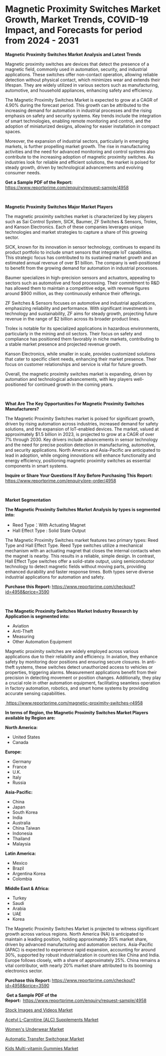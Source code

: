 <p><h1>Magnetic Proximity Switches Market Growth, Market Trends, COVID-19 Impact, and Forecasts for period from 2024 - 2031</h1></p><p><strong>Magnetic Proximity Switches Market Analysis and Latest Trends</strong></p>
<p><p>Magnetic proximity switches are devices that detect the presence of a magnetic field, commonly used in automation, security, and industrial applications. These switches offer non-contact operation, allowing reliable detection without physical contact, which minimizes wear and extends their lifespan. They are widely utilized in various sectors such as manufacturing, automotive, and household appliances, enhancing safety and efficiency.</p><p>The Magnetic Proximity Switches Market is expected to grow at a CAGR of 4.90% during the forecast period. This growth can be attributed to the increasing demand for automation in industrial processes and the rising emphasis on safety and security systems. Key trends include the integration of smart technologies, enabling remote monitoring and control, and the adoption of miniaturized designs, allowing for easier installation in compact spaces.</p><p>Moreover, the expansion of industrial sectors, particularly in emerging markets, is further propelling market growth. The rise in manufacturing activities and the need for advanced monitoring and control systems also contribute to the increasing adoption of magnetic proximity switches. As industries look for reliable and efficient solutions, the market is poised for steady growth, driven by technological advancements and evolving consumer needs.</p></p>
<p><strong>Get a Sample PDF of the Report:&nbsp;</strong> <a href="https://www.reportprime.com/enquiry/request-sample/4958?utm_campaign=1420&utm_medium=2&utm_source=Github&utm_content=ia&utm_term=27112024&utm_id=magnetic-proximity-switches">https://www.reportprime.com/enquiry/request-sample/4958</a></p>
<p>&nbsp;</p>
<p><strong>Magnetic Proximity Switches Major Market Players</strong></p>
<p><p>The magnetic proximity switches market is characterized by key players such as Sai Control System, SICK, Baumer, ZF Switches & Sensors, Trolex, and Kanson Electronics. Each of these companies leverages unique technologies and market strategies to capture a share of this growing sector.</p><p>SICK, known for its innovation in sensor technology, continues to expand its product portfolio to include smart sensors that integrate IoT capabilities. This strategic focus has contributed to its sustained market growth and an estimated annual revenue of over $1 billion. The company is well-positioned to benefit from the growing demand for automation in industrial processes.</p><p>Baumer specializes in high-precision sensors and actuators, appealing to sectors such as automotive and food processing. Their commitment to R&D has allowed them to maintain a competitive edge, with revenue figures around $900 million, as they continuously enhance their offerings.</p><p>ZF Switches & Sensors focuses on automotive and industrial applications, emphasizing reliability and performance. With significant investments in technology and sustainability, ZF aims for steady growth, projecting future revenue in the range of $2 billion across its broader product lines.</p><p>Trolex is notable for its specialized applications in hazardous environments, particularly in the mining and oil sectors. Their focus on safety and compliance has positioned them favorably in niche markets, contributing to a stable market presence and projected revenue growth.</p><p>Kanson Electronics, while smaller in scale, provides customized solutions that cater to specific client needs, enhancing their market presence. Their focus on customer relationships and service is vital for future growth.</p><p>Overall, the magnetic proximity switches market is expanding, driven by automation and technological advancements, with key players well-positioned for continued growth in the coming years.</p></p>
<p>&nbsp;</p>
<p><strong>What Are The Key Opportunities For Magnetic Proximity Switches Manufacturers?</strong></p>
<p><p>The Magnetic Proximity Switches market is poised for significant growth, driven by rising automation across industries, increased demand for safety solutions, and the expansion of IoT-enabled devices. The market, valued at approximately $1.5 billion in 2023, is projected to grow at a CAGR of over 7% through 2030. Key drivers include advancements in sensor technology and the need for precise position detection in manufacturing, automotive, and security applications. North America and Asia-Pacific are anticipated to lead in adoption, while ongoing innovations will enhance functionality and energy efficiency, positioning magnetic proximity switches as essential components in smart systems.</p></p>
<p><strong>Inquire or Share Your Questions If Any Before Purchasing This Report:</strong> <a href="https://www.reportprime.com/enquiry/pre-order/4958?utm_campaign=1420&utm_medium=2&utm_source=Github&utm_content=ia&utm_term=27112024&utm_id=magnetic-proximity-switches">https://www.reportprime.com/enquiry/pre-order/4958</a></p>
<p>&nbsp;</p>
<p><strong>Market Segmentation</strong></p>
<p><strong>The Magnetic Proximity Switches Market Analysis by types is segmented into:</strong></p>
<p><ul><li>Reed Type：With Actuating Magnet</li><li>Hall Effect Type : Solid State Output</li></ul></p>
<p><p>The Magnetic Proximity Switches market features two primary types: Reed Type and Hall Effect Type. Reed Type switches utilize a mechanical mechanism with an actuating magnet that closes the internal contacts when the magnet is nearby. This results in a reliable, simple design. In contrast, Hall Effect Type switches offer a solid-state output, using semiconductor technology to detect magnetic fields without moving parts, providing enhanced durability and faster response times. Both types serve diverse industrial applications for automation and safety.</p></p>
<p><strong>Purchase this Report:&nbsp;</strong><a href="https://www.reportprime.com/checkout?id=4958&price=3590&utm_campaign=1420&utm_medium=2&utm_source=Github&utm_content=ia&utm_term=27112024&utm_id=magnetic-proximity-switches">https://www.reportprime.com/checkout?id=4958&price=3590</a></p>
<p>&nbsp;</p>
<p><strong>The Magnetic Proximity Switches Market Industry Research by Application is segmented into:</strong></p>
<p><ul><li>Aviation</li><li>Anti-Theft</li><li>Measuring</li><li>Other Automation Equipment</li></ul></p>
<p><p>Magnetic proximity switches are widely employed across various applications due to their reliability and efficiency. In aviation, they enhance safety by monitoring door positions and ensuring secure closures. In anti-theft systems, these switches detect unauthorized access to vehicles or properties, triggering alarms. Measurement applications benefit from their precision in detecting movement or position changes. Additionally, they play a crucial role in other automation equipment, facilitating seamless operation in factory automation, robotics, and smart home systems by providing accurate sensing capabilities.</p></p>
<p><a href="https://www.reportprime.com/magnetic-proximity-switches-r4958?utm_campaign=1420&utm_medium=2&utm_source=Github&utm_content=ia&utm_term=27112024&utm_id=magnetic-proximity-switches">&nbsp;https://www.reportprime.com/magnetic-proximity-switches-r4958</a></p>
<p><strong>In terms of Region, the Magnetic Proximity Switches Market Players available by Region are:</strong></p>
<p>
    <p> <strong> North America: </strong>
        <ul>
            <li>United States</li>
            <li>Canada</li>
        </ul>
        </p> 
    <p> <strong> Europe: </strong>
        <ul>
            <li>Germany</li>
            <li>France</li>
            <li>U.K.</li>
            <li>Italy</li>
            <li>Russia</li>
        </ul>
        </p> 
    <p> <strong> Asia-Pacific: </strong>
        <ul>
            <li>China</li>
            <li>Japan</li>
            <li>South Korea</li>
            <li>India</li>
            <li>Australia</li>
            <li>China Taiwan</li>
            <li>Indonesia</li>
            <li>Thailand</li>
            <li>Malaysia</li>
        </ul>
        </p> 
    <p> <strong> Latin America: </strong>
        <ul>
            <li>Mexico</li>
            <li>Brazil</li>
            <li>Argentina Korea</li>
            <li>Colombia</li>
        </ul>
        </p> 
    <p> <strong> Middle East & Africa: </strong>
        <ul>
            <li>Turkey</li>
            <li>Saudi</li>
            <li>Arabia</li>
            <li>UAE</li>
            <li>Korea</li>
        </ul>
    </p>
    </p>
<p><p>The Magnetic Proximity Switches Market is projected to witness significant growth across various regions. North America (NA) is anticipated to maintain a leading position, holding approximately 35% market share, driven by advanced manufacturing and automation sectors. Asia-Pacific (APAC) is expected to experience rapid expansion, accounting for around 30%, supported by robust industrialization in countries like China and India. Europe follows closely, with a share of approximately 25%. China remains a vital contributor, with nearly 20% market share attributed to its booming electronics sector.</p></p>
<p><strong>Purchase this Report: </strong><a href="https://www.reportprime.com/checkout?id=4958&price=3590&utm_campaign=1420&utm_medium=2&utm_source=Github&utm_content=ia&utm_term=27112024&utm_id=magnetic-proximity-switches">https://www.reportprime.com/checkout?id=4958&price=3590</a></p>
<p>&nbsp;<strong>Get a Sample PDF of the Report:&nbsp;&nbsp;</strong><a href="https://www.reportprime.com/enquiry/request-sample/4958?utm_campaign=1420&utm_medium=2&utm_source=Github&utm_content=ia&utm_term=27112024&utm_id=magnetic-proximity-switches">https://www.reportprime.com/enquiry/request-sample/4958</a></p>
<p><strong></strong></p>
<p><p><a href="https://www.linkedin.com/pulse/deep-dive-stock-images-videos-market-growth-132-cagr-key-factors-oiicf?utm_campaign=1420&utm_medium=2&utm_source=Github&utm_content=ia&utm_term=27112024&utm_id=magnetic-proximity-switches">Stock Images and Videos Market</a></p><p><a href="https://issuu.com/reportprime-2/docs/acetyl-l-carnitine-alc-supplements-_05d735da20c177?utm_campaign=1420&utm_medium=2&utm_source=Github&utm_content=ia&utm_term=27112024&utm_id=magnetic-proximity-switches">Acetyl L-Carnitine (ALC) Supplements Market</a></p><p><a href="https://www.linkedin.com/pulse/in-depth-womens-underwear-market-analysis-expansion-potential-djnlf?utm_campaign=1420&utm_medium=2&utm_source=Github&utm_content=ia&utm_term=27112024&utm_id=magnetic-proximity-switches">Women's Underwear Market</a></p><p><a href="https://www.linkedin.com/pulse/in-depth-automatic-transfer-switchgear-market-analysis-expansion-yxv2f?utm_campaign=1420&utm_medium=2&utm_source=Github&utm_content=ia&utm_term=27112024&utm_id=magnetic-proximity-switches">Automatic Transfer Switchgear Market</a></p><p><a href="https://issuu.com/reportprime-2/docs/kids-multi-vitamin-gummies-market-s_c21f0d9cf85621?utm_campaign=1420&utm_medium=2&utm_source=Github&utm_content=ia&utm_term=27112024&utm_id=magnetic-proximity-switches">Kids Multi-vitamin Gummies Market</a></p></p>